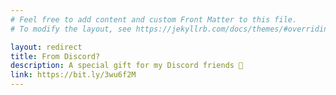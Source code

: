 ```yaml
---
# Feel free to add content and custom Front Matter to this file.
# To modify the layout, see https://jekyllrb.com/docs/themes/#overriding-theme-defaults

layout: redirect
title: From Discord?
description: A special gift for my Discord friends 💙
link: https://bit.ly/3wu6f2M
---
```


